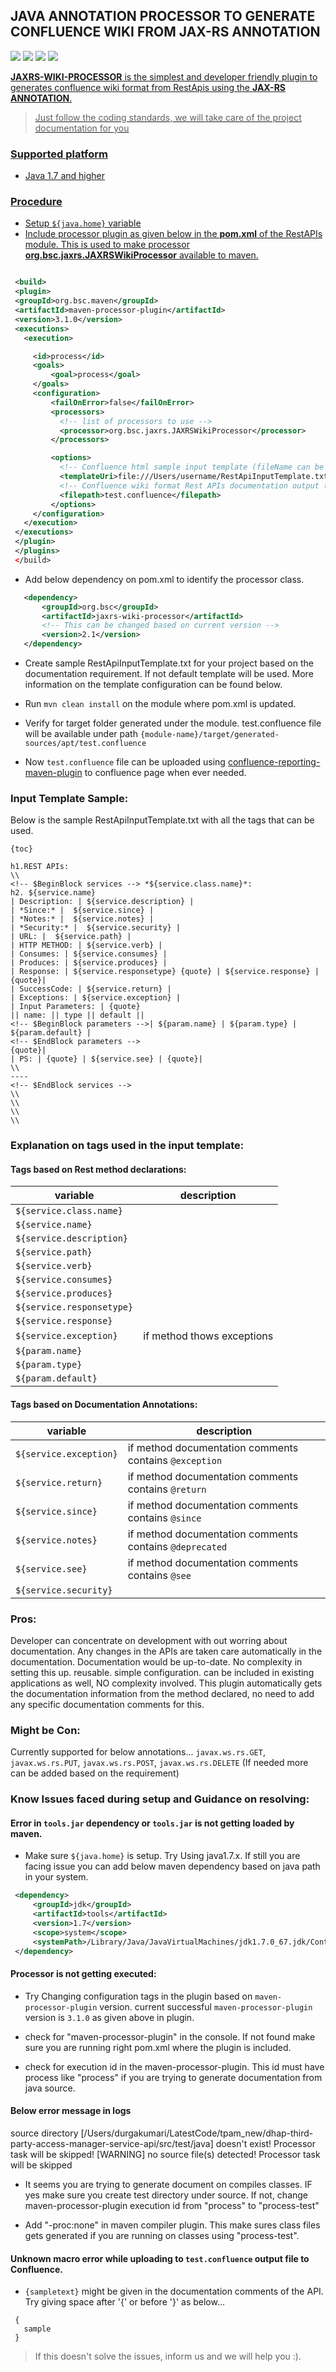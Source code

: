 
## JAVA ANNOTATION PROCESSOR TO GENERATE CONFLUENCE WIKI FROM JAX-RS ANNOTATION

<a href="http://search.maven.org/#search%7Cga%7C1%7Ca%3A%22jaxrs-wiki-processor%22"><img src="https://img.shields.io/maven-central/v/org.bsc/jaxrs-wiki-processor.svg"></a>&nbsp;</a><img src="https://img.shields.io/github/forks/bsorrentino/maven-annotation-plugin.jaxrs-wiki-processor.svg">&nbsp;<img src="https://img.shields.io/github/stars/bsorrentino/maven-annotation-plugin.jaxrs-wiki-processor.svg">&nbsp;<a href="https://github.com/bsorrentino/maven-annotation-plugin.jaxrs-wiki-processor/issues"><img src="https://img.shields.io/github/issues/bsorrentino/maven-annotation-plugin.jaxrs-wiki-processor.svg">

**JAXRS-WIKI-PROCESSOR** is the simplest and developer friendly plugin to generates confluence wiki format from RestApis using the **JAX-RS ANNOTATION**.

> Just follow the coding standards, we will take care of the project documentation for you

### Supported platform

* Java 1.7 and higher

### Procedure

* Setup `${java.home}` variable
* Include processor plugin as given below in the **pom.xml** of the RestAPIs module. This is used to make processor **org.bsc.jaxrs.JAXRSWikiProcessor** available to maven.

 ```xml

  <build>
  <plugin>
  <groupId>org.bsc.maven</groupId>
  <artifactId>maven-processor-plugin</artifactId>
  <version>3.1.0</version>
  <executions>
    <execution>

      <id>process</id>
      <goals>
          <goal>process</goal>
      </goals>
      <configuration>
          <failOnError>false</failOnError>
          <processors>
            <!-- list of processors to use -->
            <processor>org.bsc.jaxrs.JAXRSWikiProcessor</processor>
          </processors>

          <options>
            <!-- Confluence html sample input template (fileName can be changed) -->
            <templateUri>file:///Users/username/RestApiInputTemplate.txt</templateUri>
            <!-- Confluence wiki format Rest APIs documentation output (fileName can be changed) -->
            <filepath>test.confluence</filepath>
          </options>
      </configuration>
    </execution>
  </executions>
  </plugin>
  </plugins>
  </build>
 ```

* Add below dependency on pom.xml to identify the processor class.

 ```xml
    <dependency>
        <groupId>org.bsc</groupId>
        <artifactId>jaxrs-wiki-processor</artifactId>
        <!-- This can be changed based on current version -->
        <version>2.1</version>
    </dependency>
 ```

* Create sample RestApiInputTemplate.txt for your project based on the documentation requirement. If not default template will be used. More information on the template configuration can be found below.

* Run `mvn clean install` on the module where pom.xml is updated.

* Verify for target folder generated under the module. test.confluence file will be available under path
```{module-name}/target/generated-sources/apt/test.confluence```

* Now `test.confluence` file can be uploaded using
   [confluence-reporting-maven-plugin](https://github.com/bsorrentino/maven-confluence-plugin) to confluence page when ever needed.


### Input Template Sample:

Below is the sample RestApiInputTemplate.txt with all the tags that can be used.

```
{toc}

h1.REST APIs:
\\
<!-- $BeginBlock services --> *${service.class.name}*:
h2. ${service.name}
| Description: | ${service.description} |
| *Since:* |  ${service.since} |
| *Notes:* |  ${service.notes} |
| *Security:* |  ${service.security} |
| URL: |  ${service.path} |
| HTTP METHOD: | ${service.verb} |
| Consumes: | ${service.consumes} |
| Produces: | ${service.produces} |
| Response: | ${service.responsetype} {quote} | ${service.response} | {quote}|
| SuccessCode: | ${service.return} |
| Exceptions: | ${service.exception} |
| Input Parameters: | {quote}
|| name: || type || default ||
<!-- $BeginBlock parameters -->| ${param.name} | ${param.type} | ${param.default} |
<!-- $EndBlock parameters -->
{quote}|
| PS: | {quote} | ${service.see} | {quote}|
\\
----
<!-- $EndBlock services -->
\\
\\
\\
\\
```

### Explanation on tags used in the input template:

#### Tags based on Rest method declarations:

 variable | description
 -------- | -----------
 `${service.class.name}` |
 `${service.name}` |
 `${service.description}` |
 `${service.path}` |
 `${service.verb}` |
 `${service.consumes}` |
 `${service.produces}` |
 `${service.responsetype}` |
 `${service.response}` |
 `${service.exception}`  | if method thows exceptions
 `${param.name}` |
 `${param.type}` |
 `${param.default}` |

#### Tags based on Documentation Annotations:

variable | description
-------- | -----------
 `${service.exception}` | if method documentation comments contains `@exception`
 `${service.return}` | if method documentation comments contains `@return`
 `${service.since}` | if method documentation comments contains `@since`
 `${service.notes}` | if method documentation comments contains `@deprecated`
 `${service.see}`  | if method documentation comments contains `@see`
 `${service.security}` |


### Pros:

Developer can concentrate on development with out worring about documentation.
Any changes in the APIs are taken care automatically in the documentation.
Documentation would be up-to-date.
No complexity in setting this up.
reusable.
simple configuration.
can be included in existing applications as well, NO complexity involved.
This plugin automatically gets the documentation information from the method declared, no need to add any specific documentation comments for this.

### Might be Con:

Currently supported for below annotations...
`javax.ws.rs.GET`, `javax.ws.rs.PUT`, `javax.ws.rs.POST`, `javax.ws.rs.DELETE`
(If needed more can be added based on the requirement)

### Know Issues faced during setup and Guidance on resolving:

#### Error in `tools.jar` dependency or `tools.jar` is not getting loaded by maven.

- Make sure `${java.home}` is setup. Try Using java1.7.x.
If still you are facing issue you can add below maven dependency based on java path in your system.

 ```xml
  <dependency>
      <groupId>jdk</groupId>
      <artifactId>tools</artifactId>
      <version>1.7</version>
      <scope>system</scope>
      <systemPath>/Library/Java/JavaVirtualMachines/jdk1.7.0_67.jdk/Contents/Home/lib/tools.jar</systemPath>
  </dependency>
 ```


#### Processor is not getting executed:

  - Try Changing configuration tags in the plugin based on `maven-processor-plugin` version.
current successful `maven-processor-plugin` version is `3.1.0` as given above in plugin.

  - check for "maven-processor-plugin" in the console. If not found make sure you are running right pom.xml where the plugin is included.

  - check for execution id in the maven-processor-plugin. This id must have process like "<id>process</id>" if you are trying to generate documentation from java source.

#### Below error message in logs

source directory [/Users/durgakumari/LatestCode/tpam_new/dhap-third-party-access-manager-service-api/src/test/java] doesn't exist! Processor task will be skipped!
[WARNING] no source file(s) detected! Processor task will be skipped

  - It seems you are trying to generate document on compiles classes. IF yes make sure you create test directory under source.
If not, change maven-processor-plugin execution id from "<id>process</id>" to "<id>process-test</id>"

  - Add "<compilerArgument>-proc:none</compilerArgument>" in maven compiler plugin. This make sures class files gets generated if you are running on classes using "process-test".

#### Unknown macro error while uploading to `test.confluence` output file to Confluence.

  - `{sampletext}` might be given in the documentation comments of the API. Try giving space after '{' or before '}' as below...

 ```
  {
    sample
  }
 ```       

> If this doesn't solve the issues, inform us and we will help you :).
